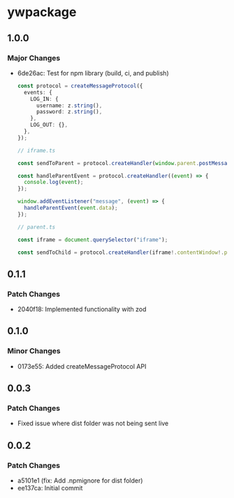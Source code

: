 # ywpackage

## 1.0.0

### Major Changes

- 6de26ac: Test for npm library (build, ci, and publish)

  ```ts
  const protocol = createMessageProtocol({
    events: {
      LOG_IN: {
        username: z.string(),
        password: z.string(),
      },
      LOG_OUT: {},
    },
  });

  // iframe.ts

  const sendToParent = protocol.createHandler(window.parent.postMessage);

  const handleParentEvent = protocol.createHandler((event) => {
    console.log(event);
  });

  window.addEventListener("message", (event) => {
    handleParentEvent(event.data);
  });

  // parent.ts

  const iframe = document.querySelector("iframe");

  const sendToChild = protocol.createHandler(iframe!.contentWindow!.postMessage);
  ```

## 0.1.1

### Patch Changes

- 2040f18: Implemented functionality with zod

## 0.1.0

### Minor Changes

- 0173e55: Added createMessageProtocol API

## 0.0.3

### Patch Changes

- Fixed issue where dist folder was not being sent live

## 0.0.2

### Patch Changes

- a5101e1 (fix: Add .npmignore for dist folder)
- ee137ca: Initial commit

